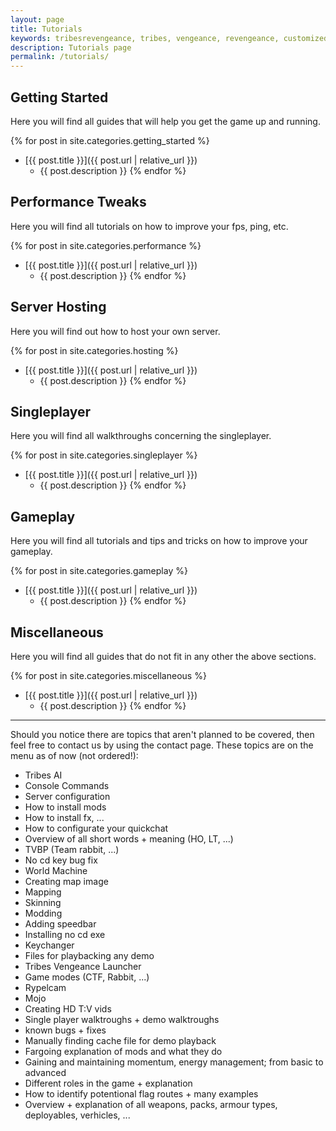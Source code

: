 ```yaml
---
layout: page
title: Tutorials
keywords: tribesrevengeance, tribes, vengeance, revengeance, customized, fx, hudscript, hud, quickchat, reticle, crosshair
description: Tutorials page
permalink: /tutorials/
---
```


## Getting Started
Here you will find all guides that will help you get the game up and running.

{% for post in site.categories.getting_started %}
  - [{{ post.title }}]({{ post.url | relative_url }})
    - {{ post.description }}
{% endfor %}


## Performance Tweaks
Here you will find all tutorials on how to improve your fps, ping, etc.

{% for post in site.categories.performance %}
  - [{{ post.title }}]({{ post.url | relative_url }})
    - {{ post.description }}
{% endfor %}


## Server Hosting
Here you will find out how to host your own server.

{% for post in site.categories.hosting %}
  - [{{ post.title }}]({{ post.url | relative_url }})
    - {{ post.description }}
{% endfor %}

## Singleplayer
Here you will find all walkthroughs concerning the singleplayer.

{% for post in site.categories.singleplayer %}
  - [{{ post.title }}]({{ post.url | relative_url }})
    - {{ post.description }}
{% endfor %}


## Gameplay
Here you will find all tutorials and tips and tricks on how to improve your gameplay.

{% for post in site.categories.gameplay %}
  - [{{ post.title }}]({{ post.url | relative_url }})
    - {{ post.description }}
{% endfor %}


## Miscellaneous
Here you will find all guides that do not fit in any other the above sections.

{% for post in site.categories.miscellaneous %}
  - [{{ post.title }}]({{ post.url | relative_url }})
    - {{ post.description }}
{% endfor %}

* * *

Should you notice there are topics that aren't planned to be covered, then feel free to contact us by using the contact page. These topics are on the menu as of now (not ordered!):

- Tribes AI
- Console Commands
- Server configuration
- How to install mods
- How to install fx, ...
- How to configurate your quickchat
- Overview of all short words + meaning (HO, LT, ...)
- TVBP (Team rabbit, ...)
- No cd key bug fix
- World Machine
- Creating map image
- Mapping
- Skinning
- Modding
- Adding speedbar
- Installing no cd exe
- Keychanger
- Files for playbacking any demo
- Tribes Vengeance Launcher
- Game modes (CTF, Rabbit, ...)
- Rypelcam
- Mojo
- Creating HD T:V vids
- Single player walktroughs + demo walktroughs
- known bugs + fixes
- Manually finding cache file for demo playback
- Fargoing explanation of mods and what they do
- Gaining and maintaining momentum, energy management; from basic to advanced
- Different roles in the game + explanation
- How to identify potentional flag routes + many examples
- Overview + explanation of all weapons, packs, armour types, deployables, verhicles, ...
